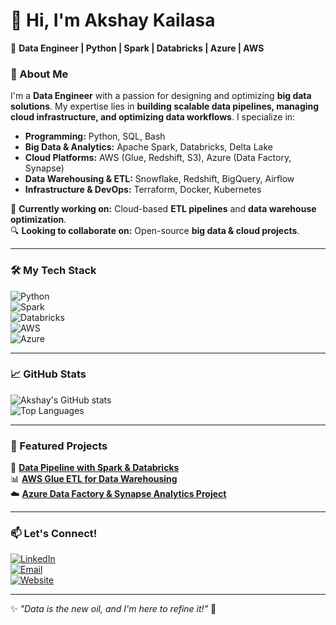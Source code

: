# 👋 Hi, I'm Akshay Kailasa  
🚀 **Data Engineer | Python | Spark | Databricks | Azure | AWS**

### 🌟 About Me  
I'm a **Data Engineer** with a passion for designing and optimizing **big data solutions**. My expertise lies in **building scalable data pipelines, managing cloud infrastructure, and optimizing data workflows**. I specialize in:  

- **Programming:** Python, SQL, Bash  
- **Big Data & Analytics:** Apache Spark, Databricks, Delta Lake  
- **Cloud Platforms:** AWS (Glue, Redshift, S3), Azure (Data Factory, Synapse)  
- **Data Warehousing & ETL:** Snowflake, Redshift, BigQuery, Airflow  
- **Infrastructure & DevOps:** Terraform, Docker, Kubernetes  

📌 **Currently working on:** Cloud-based **ETL pipelines** and **data warehouse optimization**.  
🔍 **Looking to collaborate on:** Open-source **big data & cloud projects**.  

---

### 🛠️ My Tech Stack  
![Python](https://img.shields.io/badge/Python-3776AB?style=for-the-badge&logo=python&logoColor=white)  
![Spark](https://img.shields.io/badge/Apache%20Spark-FDEE21?style=for-the-badge&logo=apache-spark&logoColor=black)  
![Databricks](https://img.shields.io/badge/Databricks-FF3621?style=for-the-badge&logo=databricks&logoColor=white)  
![AWS](https://img.shields.io/badge/AWS-232F3E?style=for-the-badge&logo=amazon-aws&logoColor=white)  
![Azure](https://img.shields.io/badge/Azure-0078D4?style=for-the-badge&logo=microsoft-azure&logoColor=white)  

---

### 📈 GitHub Stats  
![Akshay's GitHub stats](https://github-readme-stats.vercel.app/api?username=your-github-username&show_icons=true&theme=tokyonight)  
![Top Languages](https://github-readme-stats.vercel.app/api/top-langs/?username=your-github-username&layout=compact&theme=tokyonight)  

---

### 📌 Featured Projects  
🚀 **[Data Pipeline with Spark & Databricks](https://github.com/your-github-username/project1)**  
📊 **[AWS Glue ETL for Data Warehousing](https://github.com/your-github-username/project2)**  
☁️ **[Azure Data Factory & Synapse Analytics Project](https://github.com/your-github-username/project3)**  

---

### 📫 Let's Connect!  
[![LinkedIn](https://img.shields.io/badge/LinkedIn-0A66C2?style=for-the-badge&logo=linkedin&logoColor=white)](https://www.linkedin.com/in/your-profile)  
[![Email](https://img.shields.io/badge/Email-D14836?style=for-the-badge&logo=gmail&logoColor=white)](mailto:your.email@example.com)  
[![Website](https://img.shields.io/badge/Portfolio-FF5722?style=for-the-badge&logo=google-chrome&logoColor=white)](https://yourwebsite.com)  

---

✨ _"Data is the new oil, and I'm here to refine it!"_ 🚀  

